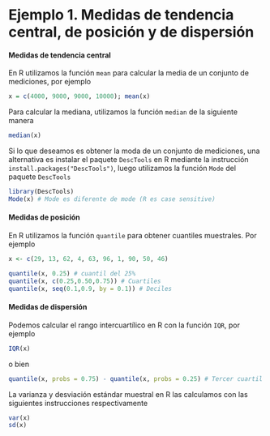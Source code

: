 # Ejemplo 1. Medidas de tendencia central, de posición y de dispersión

#### Medidas de tendencia central

En R utilizamos la función `mean` para calcular la media de un conjunto de mediciones, por ejemplo

```R
x = c(4000, 9000, 9000, 10000); mean(x)
```

Para calcular la mediana, utilizamos la función `median` de la siguiente manera

```R
median(x)
```

Si lo que deseamos es obtener la moda de un conjunto de mediciones, una alternativa es instalar el paquete `DescTools` en R mediante la instrucción `install.packages("DescTools")`, luego utilizamos la función `Mode` del paquete
`DescTools`

```R
library(DescTools)
Mode(x) # Mode es diferente de mode (R es case sensitive)
```

#### Medidas de posición

En R utilizamos la función `quantile` para obtener cuantiles muestrales. Por ejemplo

```R
x <- c(29, 13, 62, 4, 63, 96, 1, 90, 50, 46)

quantile(x, 0.25) # cuantil del 25%
quantile(x, c(0.25,0.50,0.75)) # Cuartiles
quantile(x, seq(0.1,0.9, by = 0.1)) # Deciles

```
#### Medidas de dispersión

Podemos calcular el rango intercuartílico en R con la función `IQR`, por ejemplo

```R
IQR(x)
```

o bien

```R
quantile(x, probs = 0.75) - quantile(x, probs = 0.25) # Tercer cuartil menos primer cuartil
```

La varianza y desviación estándar muestral en R las calculamos con las  siguientes instrucciones respectivamente

```R
var(x)
sd(x)
```
